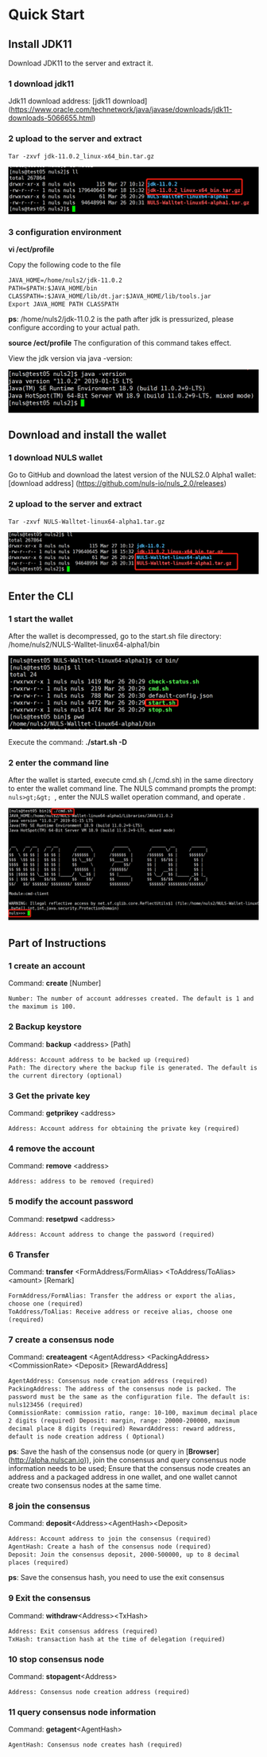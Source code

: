 # Quick Start

## Install JDK11

Download JDK11 to the server and extract it.

### 1 download jdk11

Jdk11 download address: [jdk11 download] (https://www.oracle.com/technetwork/java/javase/downloads/jdk11-downloads-5066655.html)

### 2 upload to the server and extract

```
Tar -zxvf jdk-11.0.2_linux-x64_bin.tar.gz
```

![20190327142342](./quickStart/20190327142342.png)

### 3 configuration environment

**vi /ect/profile**

Copy the following code to the file

```
JAVA_HOME=/home/nuls2/jdk-11.0.2
PATH=$PATH:$JAVA_HOME/bin
CLASSPATH=:$JAVA_HOME/lib/dt.jar:$JAVA_HOME/lib/tools.jar
Export JAVA_HOME PATH CLASSPATH
```

**ps**: /home/nuls2/jdk-11.0.2 is the path after jdk is pressurized, please configure according to your actual path.

**source /ect/profile** The configuration of this command takes effect.

View the jdk version via java -version:

![20190327143435](./quickStart/20190327143435.png)

## Download and install the wallet

### 1 download NULS wallet

Go to GitHub and download the latest version of the NULS2.0 Alpha1 wallet: [download address] (https://github.com/nuls-io/nuls_2.0/releases)

### 2 upload to the server and extract

```
Tar -zxvf NULS-Walltet-linux64-alpha1.tar.gz
```

![20190327144549](./quickStart/20190327144549.png)

## Enter the CLI

### 1 start the wallet

After the wallet is decompressed, go to the start.sh file directory: /home/nuls2/NULS-Walltet-linux64-alpha1/bin

![20190327150757](./quickStart/20190327150757.png)

Execute the command: **./start.sh -D**

### 2 enter the command line

After the wallet is started, execute cmd.sh (./cmd.sh) in the same directory to enter the wallet command line. The NULS command prompts the prompt: `nuls>gt;&gt; `, enter the NULS wallet operation command, and operate .

![20190327223858](./quickStart/20190327223858.png)

## Part of Instructions 

### 1 create an account

Command: **create** [Number]

```
Number: The number of account addresses created. The default is 1 and the maximum is 100.
```


### 2 Backup keystore

Command: **backup** &lt;address&gt; [Path]
  
```
Address: Account address to be backed up (required)
Path: The directory where the backup file is generated. The default is the current directory (optional)
```

### 3 Get the private key

Command: **getprikey** &lt;address&gt;

```
Address: Account address for obtaining the private key (required)
```

### 4 remove the account

Command: **remove** &lt;address&gt;

```
Address: address to be removed (required)
```

### 5 modify the account password

Command: **resetpwd** &lt;address&gt;

```
Address: Account address to change the password (required)
```

### 6 Transfer

Command: **transfer** &lt;FormAddress/FormAlias&gt; &lt;ToAddress/ToAlias&gt;&lt;amount&gt; [Remark]

```
FormAddress/FormAlias: Transfer the address or export the alias, choose one (required)
ToAddress/ToAlias: Receive address or receive alias, choose one (required)
```

### 7 create a consensus node

Command: **createagent** &lt;AgentAddress&gt; &lt;PackingAddress&gt; &lt;CommissionRate&gt; &lt;Deposit&gt; [RewardAddress]

```
AgentAddress: Consensus node creation address (required)
PackingAddress: The address of the consensus node is packed. The password must be the same as the configuration file. The default is: nuls123456 (required)
CommissionRate: commission ratio, range: 10-100, maximum decimal place 2 digits (required) Deposit: margin, range: 20000-200000, maximum decimal place 8 digits (required) RewardAddress: reward address, default is node creation address ( Optional)
```

**ps**: Save the hash of the consensus node (or query in [**Browser**] (http://alpha.nulscan.io)), join the consensus and query consensus node information needs to be used; Ensure that the consensus node creates an address and a packaged address in one wallet, and one wallet cannot create two consensus nodes at the same time.

### 8 join the consensus

Command: **deposit**&lt;Address&gt;&lt;AgentHash&gt;&lt;Deposit&gt;

```
Address: Account address to join the consensus (required)
AgentHash: Create a hash of the consensus node (required)
Deposit: Join the consensus deposit, 2000-500000, up to 8 decimal places (required)
```

**ps**: Save the consensus hash, you need to use the exit consensus

### 9 Exit the consensus

Command: **withdraw**&lt;Address&gt;&lt;TxHash&gt;

```
Address: Exit consensus address (required)
TxHash: transaction hash at the time of delegation (required)
```

### 10 stop consensus node

Command: **stopagent**&lt;Address&gt;

```
Address: Consensus node creation address (required)
```

### 11 query consensus node information

Command: **getagent**&lt;AgentHash&gt;

```
AgentHash: Consensus node creates hash (required)
```